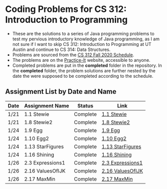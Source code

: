 # Coding Problems for CS 312: Introduction to Programming

* These are the solutions to a series of Java programming problems to test my pervious introductory knowledge of Java programming, as I am not sure if I want to skip CS 312: Introduction to Programming at UT Austin and continue to CS 314: Data Structures.
* Problems are sourced from the [CS 312 Fall 2020 Schedule](https://www.cs.utexas.edu/~scottm/cs312/schedule.htm).
* The problems are on the [Practice-It](https://practiceit.cs.washington.edu/) website, accessible to anyone.
* Completed problems are put in the **completed** folder in the repository. In the **completed** folder, the problem solutions are further nested by the date the were supposed to be completed according to the schedule.

## Assignment List by Date and Name

|Date  |Assignment Name    |  Status  | Link                                                                                               |
|------|-------------------|----------|----------------------------------------------------------------------------------------------------|
| 1/21 | 1.1 Stewie        | Complete | [1.1 Stewie](https://practiceit.cs.washington.edu/problem/view/bjp5/chapter1/e1-Stewie)            |
| 1/21 | 1.8 Stewie2       | Complete | [1.8 Stewie2](https://practiceit.cs.washington.edu/problem/view/bjp5/chapter1/e8-Stewie2)          |
| 1/24 | 1.9 Egg           | Complete | [1.9 Egg](https://practiceit.cs.washington.edu/problem/view/bjp5/chapter1/e9-Egg)                  |
| 1/24 | 1.10 Egg2         | Complete | [1.10 Egg2](https://practiceit.cs.washington.edu/problem/view/bjp5/chapter1/e10-Egg2)              |
| 1/24 | 1.13 StarFigures  | Complete | [1.13 StarFigures](https://practiceit.cs.washington.edu/problem/view/bjp5/chapter1/e13-StarFigures)|
| 1/24 | 1.16 Shining      | Complete | [1.16 Shining](https://practiceit.cs.washington.edu/problem/view/bjp5/chapter1/e16-Shining)        |
| 1/26 | 2.3 Expressions1  | Complete | [2.3 Expressions1](https://practiceit.cs.washington.edu/problem/view/bjp5/chapter2/s3-expressions1)|
| 1/26 | 2.16 ValuesOfIJK  | Complete | [2.16 ValuesOfIJK](https://practiceit.cs.washington.edu/problem/view/bjp5/chapter2/s16-valuesOfIJK)|
| 1/26 | 2.17 MaxMin       | Complete | [2.17 MaxMin](https://practiceit.cs.washington.edu/problem/view/bjp5/chapter2/s17-maxMin)          |

